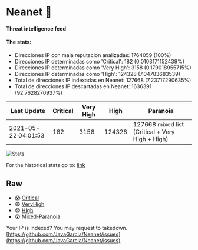 # Neanet :hocho:
#### Threat intelligence feed
#### The stats:

- Direcciones IP con mala reputacion analizadas: 1764059 (100%)
- Direcciones IP determinadas como 'Critical':  182 (0.0103171152439%)
- Direcciones IP determinadas como 'Very High':  3158 (0.179018955715%)
- Direcciones IP determinadas como 'High':  124328 (7.04783683539)
- Total de direcciones IP indexadas en Neanet:  127668 (7.23717290635%)
- Total de direcciones IP descartadas en Neanet:  1636391 (92.7628270937%)

| Last Update | Critical | Very High | High | Paranoia |
| --- | --- | --- | --- | --- |
| 2021-05-22 04:01:53 | 182 | 3158 | 124328 | 127668 mixed list (Critical + Very High + High)|

![Stats](https://docs.google.com/spreadsheets/d/e/2PACX-1vSnaNMIXVabIpDJjufMlzH7poXnshF3mgd8Is1g9ytUEzVsP5my4Trn8f-xkoLLQ38xpL3HtmUexLo6/pubchart?oid=501124687&format=image)

For the historical stats go to: [link](/stats.csv)
## Raw
- :scream: [Critical](https://raw.githubusercontent.com/JavaGarcia/Neanet/master/blacklists/neanet_critical.txt)
- :fearful: [VeryHigh](https://raw.githubusercontent.com/JavaGarcia/Neanet/master/blacklists/neanet_veryHigh.txtt)
- :frowning: [High](https://raw.githubusercontent.com/JavaGarcia/Neanet/master/blacklists/neanet_high.txt)
- :dizzy_face: [Mixed-Paranoia](https://raw.githubusercontent.com/JavaGarcia/Neanet/master/blacklists/neanet_all.txt)


Your IP is indexed? You may request to takedown. [https://github.com/JavaGarcia/Neanet/issues](https://github.com/JavaGarcia/Neanet/issues)










































































































































































































































































































































































































































































































































































































































































































































































































































































































































































































































































































































































































































































































































































































































































































































































































































































































































































































































































































































































































































































































































































































































































































































































































































































































































































































































































































































































































































































































































































































































































































































































































































































































































































































































































































































































































































































































































































































































































































































































































































































































































































































































































































































































































































































































































































































































































































































































































































































































































































































































































































































































































































































































































































































































































































































































































































































































































































































































































































































































































































































































































































































































































































































































































































































































































































































































































































































